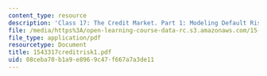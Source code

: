```yaml
---
content_type: resource
description: 'Class 17: The Credit Market. Part 1: Modeling Default Risk'
file: /media/https%3A/open-learning-course-data-rc.s3.amazonaws.com/15-433-investments-spring-2003/08ceba70b1a9e8969c47f667a7a3de11_1543317creditrisk1.pdf
file_type: application/pdf
resourcetype: Document
title: 1543317creditrisk1.pdf
uid: 08ceba70-b1a9-e896-9c47-f667a7a3de11
---
```

